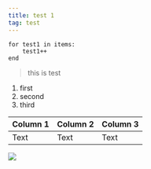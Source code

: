 ```yaml
---
title: test 1
tag: test
---
```


```
for test1 in items:
	test1++
end
```

> this is test

1.  first
2.  second
3.  third



| Column 1 | Column 2 | Column 3 |
| -------- | -------- | -------- |
| Text     | Text     | Text     |

![](https://www.imgworlds.com/wp-content/uploads/2015/12/18-CONTACTUS-HEADER.jpg)
